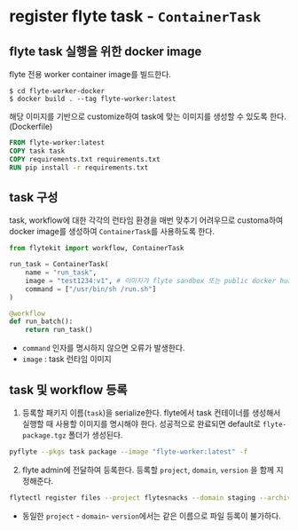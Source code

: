 # register flyte task - `ContainerTask`

## flyte task 실행을 위한 docker image
flyte 전용 worker container image를 빌드한다.

```console
$ cd flyte-worker-docker
$ docker build . --tag flyte-worker:latest
```

해당 이미지를 기반으로 customize하여 task에 맞는 이미지를 생성할 수 있도록 한다.(Dockerfile)
```Dockerfile
FROM flyte-worker:latest
COPY task task
COPY requirements.txt requirements.txt
RUN pip install -r requirements.txt
```

## task 구성
task, workflow에 대한 각각의 런타임 환경을 매번 맞추기 어려우므로 customa하여 docker image를 생성하여 `ContainerTask`를 사용하도록 한다.

```python
from flytekit import workflow, ContainerTask

run_task = ContainerTask(
    name = "run_task",
    image = "test1234:v1", # 이미지가 flyte sandbox 또는 public docker hub에 올라가 있어야 한다.
    command = ["/usr/bin/sh /run.sh"]
)

@workflow 
def run_batch():
    return run_task()
```
- `command` 인자를 명시하지 않으면 오류가 발생한다.
- `image` : task 런타임 이미지


## task 및 workflow 등록
1. 등록할 패키지 이름(`task`)을 serialize한다. flyte에서 task 컨테이너를 생성해서 실행할 때 사용할 이미지를 명시해야 한다. 성공적으로 완료되면 default로 `flyte-package.tgz` 폴더가 생성된다.
```bash
pyflyte --pkgs task package --image "flyte-worker:latest" -f
```

2. flyte admin에 전달하여 등록한다. 등록할 `project`, `domain`, `version` 을 함께 지정해준다.
```bash
flytectl register files --project flytesnacks --domain staging --archive flyte-package.tgz --version v3
```
- 동일한 `project` - `domain`- `version`에서는 같은 이름으로 파일 등록이 불가하다.

